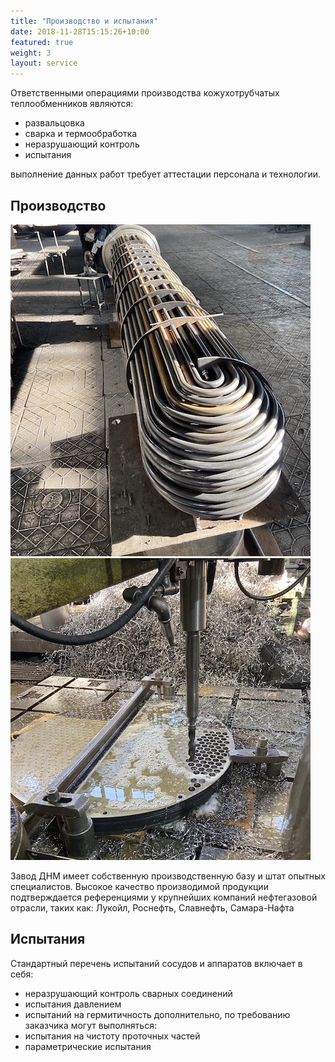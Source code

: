 ```yaml
---
title: "Производство и испытания"
date: 2018-11-28T15:15:26+10:00
featured: true
weight: 3
layout: service
---
```


Ответственными операциями производства кожухотрубчатых теплообменников являются:
- развальцовка
- сварка и термообработка
- неразрушающий контроль
- испытания

выполнение данных работ требует аттестации персонала и технологии.

## Производство
![tube-bundle](/images/tube-bundle.jpg) ![pipe-sheet](/images/pipe-sheet.jpg)

Завод ДНМ имеет собственную производственную базу и штат опытных специалистов.
Высокое качество производимой продукции подтверждается референциями у крупнейших компаний нефтегазовой отрасли, таких как: Лукойл, Роснефть, Славнефть, Самара-Нафта

## Испытания

Стандартный перечень испытаний сосудов и аппаратов включает в себя:
- неразрушающий контроль сварных соединений
- испытания давлением
- испытаний на гермитичность
дополнительно, по требованию заказчика могут выполняться:
- испытания на чистоту проточных частей
- параметрические испытания